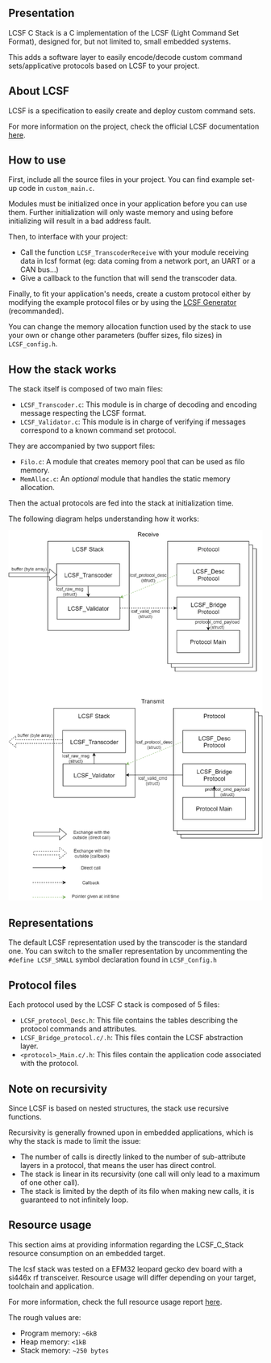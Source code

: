 ## Presentation

LCSF C Stack is a C implementation of the LCSF (Light Command Set Format), designed for, but not limited to, small embedded systems.

This adds a software layer to easily encode/decode custom command sets/applicative protocols based on LCSF to your project.

## About LCSF

LCSF is a specification to easily create and deploy custom command sets.

For more information on the project, check the official LCSF documentation [here](https://jean-roland.github.io/LCSF_Doc/).

## How to use
First, include all the source files in your project. You can find example set-up code in `custom_main.c`.

Modules must be initialized once in your application before you can use them. Further initialization will only waste memory and using before initializing will result in a bad address fault.

Then, to interface with your project:
* Call the function `LCSF_TranscoderReceive` with your module receiving data in lcsf format (eg: data coming from a network port, an UART or a CAN bus...)
* Give a callback to the function that will send the transcoder data.

Finally, to fit your application's needs, create a custom protocol either by modifying the example protocol files or by using the [LCSF Generator](https://github.com/jean-roland/LCSF_Generator) (recommanded).

You can change the memory allocation function used by the stack to use your own or change other parameters (buffer sizes, filo sizes) in `LCSF_config.h`.

## How the stack works

The stack itself is composed of two main files:
* `LCSF_Transcoder.c`: This module is in charge of decoding and encoding message respecting the LCSF format.
* `LCSF_Validator.c`: This module is in charge of verifying if messages correspond to a known command set protocol.

They are accompanied by two support files:
* `Filo.c`: A module that creates memory pool that can be used as filo memory.
* `MemAlloc.c`: An _optional_ module that handles the static memory allocation.

Then the actual protocols are fed into the stack at initialization time.

The following diagram helps understanding how it works:

![LCSF C Stack](./Doc/img/Stack.png)

## Representations

The default LCSF representation used by the transcoder is the standard one. You can switch to the smaller representation by uncommenting the `#define LCSF_SMALL` symbol declaration found in `LCSF_Config.h`

## Protocol files

Each protocol used by the LCSF C stack is composed of 5 files:
* `LCSF_protocol_Desc.h`: This file contains the tables describing the protocol commands and attributes.
* `LCSF_Bridge_protocol.c/.h`: This files contain the LCSF abstraction layer.
* `<protocol>_Main.c/.h`: This files contain the application code associated with the protocol.

## Note on recursivity

Since LCSF is based on nested structures, the stack use recursive functions.

Recursivity is generally frowned upon in embedded applications, which is why the stack is made to limit the issue:
* The number of calls is directly linked to the number of sub-attribute layers in a protocol, that means the user has direct control.
* The stack is linear in its recursivity (one call will only lead to a maximum of one other call).
* The stack is limited by the depth of its filo when making new calls, it is guaranteed to not infinitely loop.

## Resource usage

This section aims at providing information regarding the LCSF_C_Stack resource consumption on an embedded target.

The lcsf stack was tested on a EFM32 leopard gecko dev board with a si446x rf transceiver. Resource usage will differ depending on your target, toolchain and application.

For more information, check the full resource usage report [here](./Resource_usage.md).

The rough values are:
* Program memory: `~6kB`
* Heap memory: `<1kB`
* Stack memory: `~250 bytes`
